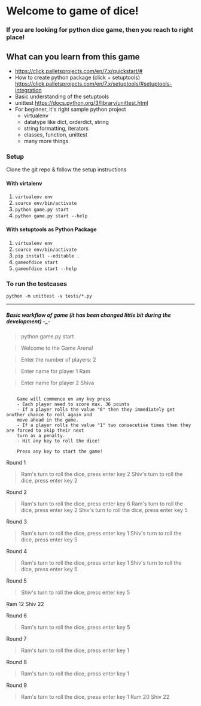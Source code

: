 # Welcome to game of dice!

### If you are looking for python dice game, then you reach to right place!

## What can you learn from this game

* https://click.palletsprojects.com/en/7.x/quickstart/#
* How to create python package (click + setuptools) https://click.palletsprojects.com/en/7.x/setuptools/#setuptools-integration
* Basic understanding of the setuptools
* unittest https://docs.python.org/3/library/unittest.html
* For beginner, it's right sample python project  
    * virtualenv
    * datatype like dict, orderdict, string
    * string formatting, iterators
    * classes, function, unittest 
    * many more things

### Setup

Clone the git repo & follow the setup instructions

#### With virtalenv

1. `virtualenv env`
2. `source env/bin/activate`
3. `python game.py start`
4. `python game.py start --help`

#### With setuptools as Python Package
1. `virtualenv env`
2. `source env/bin/activate`
3. `pip install --editable .`
4. `gameofdice start`
5. `gameofdice start --help`


### To run the testcases

`python -m unittest -v tests/*.py`



-------------------------------------------------

##### Basic workflow of game (it has been changed little bit during the development) -_-

> python game.py start

> Welcome to the Game Arena!

> Enter the number of players:
2

> Enter name for player 1
Ram 

> Enter name for player 2
Shiva

```

    Game will commence on any key press
    - Each player need to score max. 36 points
    - If a player rolls the value "6" then they immediately get another chance to roll again and
    move ahead in the game.
    - If a player rolls the value "1" two consecutive times then they are forced to skip their next
    turn as a penalty.
    - Hit any key to roll the dice!

    Press any key to start the game!

```

Round 1
>Ram's turn to roll the dice, press enter key
2
>Shiv's turn to roll the dice, press enter key
2

Round 2
>Ram's turn to roll the dice, press enter key
6
>Ram's turn to roll the dice, press enter key
2
>Shiv's turn to roll the dice, press enter key
5

Round 3
>Ram's turn to roll the dice, press enter key
1
>Shiv's turn to roll the dice, press enter key
5

Round 4
>Ram's turn to roll the dice, press enter key
1
>Shiv's turn to roll the dice, press enter key
5

Round 5
>Shiv's turn to roll the dice, press enter key
5

Ram 12
Shiv 22

Round 6
>Ram's turn to roll the dice, press enter key
5

Round 7
>Ram's turn to roll the dice, press enter key
1

Round 8
>Ram's turn to roll the dice, press enter key
1

Round 9
>Ram's turn to roll the dice, press enter key
1
Ram 20
Shiv 22
